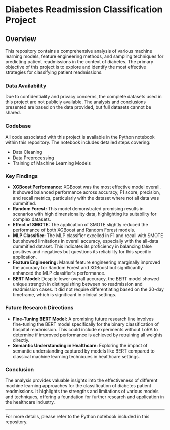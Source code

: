 # Diabetes Readmission Classification Project

## Overview

This repository contains a comprehensive analysis of various machine learning models, feature engineering methods, and sampling techniques for predicting patient readmissions in the context of diabetes. The primary objective of this project is to explore and identify the most effective strategies for classifying patient readmissions.

### Data Availability

Due to confidentiality and privacy concerns, the complete datasets used in this project are not publicly available. The analysis and conclusions presented are based on the data provided, but full datasets cannot be shared.

### Codebase

All code associated with this project is available in the Python notebook within this repository. The notebook includes detailed steps covering:

- Data Cleaning
- Data Preprocessing
- Training of Machine Learning Models

### Key Findings

- **XGBoost Performance:** XGBoost was the most effective model overall. It showed balanced performance across accuracy, F1 score, precision, and recall metrics, particularly with the dataset where not all data was dummified.
- **Random Forest:** This model demonstrated promising results in scenarios with high dimensionality data, highlighting its suitability for complex datasets.
- **Effect of SMOTE:** The application of SMOTE slightly reduced the performance of both XGBoost and Random Forest models.
- **MLP Classifier:** The MLP classifier excelled in F1 and recall with SMOTE but showed limitations in overall accuracy, especially with the all-data dummified dataset. This indicates its proficiency in balancing false positives and negatives but questions its reliability for this specific application.
- **Feature Engineering:** Manual feature engineering marginally improved the accuracy for Random Forest and XGBoost but significantly enhanced the MLP classifier's performance.
- **BERT Model:** Despite lower overall accuracy, the BERT model showed unique strength in distinguishing between no readmission and readmission cases. It did not require differentiating based on the 30-day timeframe, which is significant in clinical settings.

### Future Research Directions

- **Fine-Tuning BERT Model:** A promising future research line involves fine-tuning the BERT model specifically for the binary classification of hospital readmission. This could include experiments without LoRA to determine if improved performance is achieved by retraining all weights directly.
- **Semantic Understanding in Healthcare:** Exploring the impact of semantic understanding captured by models like BERT compared to classical machine learning techniques in healthcare settings.

### Conclusion

The analysis provides valuable insights into the effectiveness of different machine learning approaches for the classification of diabetes patient readmissions. It highlights the strengths and limitations of various models and techniques, offering a foundation for further research and application in the healthcare industry.

---

For more details, please refer to the Python notebook included in this repository.
